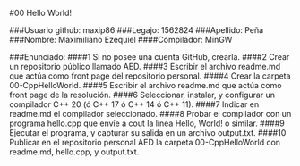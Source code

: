 #00 Hello World!

###Usuario github: maxip86
###Legajo: 1562824
###Apellido: Peña
###Nombre: Maximiliano Ezequiel
####Compilador: MinGW

###Enunciado:
####1 Si no posee una cuenta GitHub, crearla.
####2 Crear un repositorio público llamado AED. 
####3 Escribir el archivo readme.md que actúa como front page del repositorio personal. 
####4 Crear la carpeta 00-CppHelloWorld. 
####5 Escribir el archivo readme.md que actúa como front page de la resolución.
####6 Seleccionar, instalar, y configurar un compilador C++ 20 (ó C++ 17 ó C++ 14 ó C++ 11). 
####7 Indicar en readme.md el compilador seleccionado. 
####8 Probar el compilador con un programa hello.cpp que envíe a cout la línea Hello, World! o similar. 
####9 Ejecutar el programa, y capturar su salida en un archivo output.txt.
####10 Publicar en el repositorio personal AED la carpeta 00-CppHelloWorld con readme.md, hello.cpp, y output.txt.
